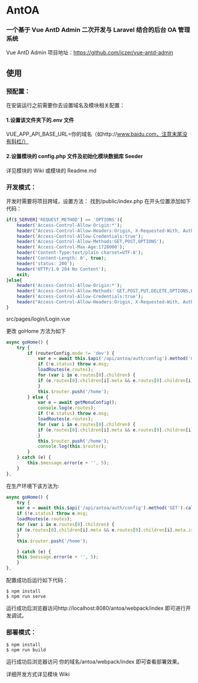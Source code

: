 # AntOA

### 一个基于 Vue AntD Admin 二次开发与 Laravel 结合的后台 OA 管理系统

Vue AntD Admin 项目地址：https://github.com/iczer/vue-antd-admin

## 使用

### 预配置：

在安装运行之前需要你去设置域名及模块相关配置：

#### 1.设置该文件夹下的.env 文件

VUE_APP_API_BASE_URL=你的域名（如http://www.baidu.com，注意末尾没有斜杠/）

#### 2.设置模块的 config.php 文件及初始化模块数据库 Seeder

详见模块的 Wiki 或模块的 Readme.md

### 开发模式：

开发时需要将项目跨域，设置方法：
找到/public/index.php
在开头位置添加如下代码：

```php
if($_SERVER['REQUEST_METHOD'] == 'OPTIONS'){
    header('Access-Control-Allow-Origin:*');
    header("Access-Control-Allow-Headers:Origin, X-Requested-With, Authorization, Content-Type, Accept, x-access-token, X-CSRF-TOKEN, token");
    header('Access-Control-Allow-Credentials:true');
    header('Access-Control-Allow-Methods:GET,POST,OPTIONS');
    header('Access-Control-Max-Age:1728000');
    header('Content-Type:text/plain charset=UTF-8');
    header('Content-Length: 0', true);
    header('status: 200');
    header('HTTP/1.0 204 No Content');
    exit;
}else{
    header('Access-Control-Allow-Origin:*');
    header('Access-Control-Allow-Methods: GET,POST,PUT,DELETE,OPTIONS,PATCH');
    header('Access-Control-Allow-Credentials:true');
    header("Access-Control-Allow-Headers:Origin, X-Requested-With, Authorization, Content-Type, Accept, x-access-token, X-CSRF-TOKEN, token");
}
```

src/pages/login/Login.vue

更改 goHome 方法为如下

```javascript
async goHome() {
    try {
        if (routerConfig.mode != 'dev') {
            var e = await this.$api('/api/antoa/auth/config').method('GET').call();
            if (!e.status) throw e.msg;
            loadRoutes(e.routes);
            for (var i in e.routes[0].children) {
            if (e.routes[0].children[i].meta && e.routes[0].children[i].meta.is_home) localStorage.homeVueApi = e.routes[0].children[i].meta.vue_api;
            }
            this.$router.push('/home');
        } else {
            var e = await getMenuConfig();
            console.log(e.routes);
            if (!e.status) throw e.msg;
            loadRoutes(e.routes);
            for (var i in e.routes[0].children) {
            if (e.routes[0].children[i].meta && e.routes[0].children[i].meta.is_home) localStorage.homeVueApi = e.routes[0].children[i].meta.vue_api;
            }
            this.$router.push('/home');
            console.log(this.$router);
        }
    } catch (e) {
        this.$message.error(e + '', 5);
    }
},
```

在生产环境下该方法为:

```javascript
async goHome() {
    try {
    var e = await this.$api('/api/antoa/auth/config').method('GET').call();
    if (!e.status) throw e.msg;
    loadRoutes(e.routes);
    for (var i in e.routes[0].children) {
    if (e.routes[0].children[i].meta && e.routes[0].children[i].meta.is_home) localStorage.homeVueApi = e.routes[0].children[i].meta.vue_api;
    }
    this.$router.push('/home');

    } catch (e) {
    this.$message.error(e + '', 5);
    }
},
```

配置成功后运行如下代码：

```
$ npm install
$ npm run serve
```

运行成功后浏览器访问http://localhost:8080/antoa/webpack/index 即可进行开发调试。

### 部署模式：

```
$ npm install
$ npm run build
```

运行成功后浏览器访问 你的域名/antoa/webpack/index 即可查看部署效果。

详细开发方式详见模块 Wiki
